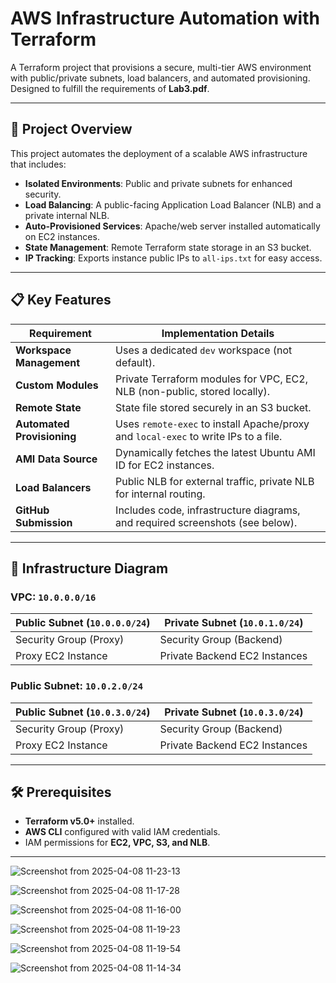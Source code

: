 # AWS Infrastructure Automation with Terraform

A Terraform project that provisions a secure, multi-tier AWS environment with public/private subnets, load balancers, and automated provisioning. Designed to fulfill the requirements of **Lab3.pdf**.

---

## 🚀 Project Overview

This project automates the deployment of a scalable AWS infrastructure that includes:
- **Isolated Environments**: Public and private subnets for enhanced security.
- **Load Balancing**: A public-facing Application Load Balancer (NLB) and a private internal NLB.
- **Auto-Provisioned Services**: Apache/web server installed automatically on EC2 instances.
- **State Management**: Remote Terraform state storage in an S3 bucket.
- **IP Tracking**: Exports instance public IPs to `all-ips.txt` for easy access.

---

## 📋 Key Features

| Requirement                                | Implementation Details                                                                 |
|--------------------------------------------|---------------------------------------------------------------------------------------|
| **Workspace Management**                   | Uses a dedicated `dev` workspace (not default).                                       |
| **Custom Modules**                         | Private Terraform modules for VPC, EC2, NLB (non-public, stored locally).             |
| **Remote State**                           | State file stored securely in an S3 bucket.                                           |
| **Automated Provisioning**                 | Uses `remote-exec` to install Apache/proxy and `local-exec` to write IPs to a file.   |
| **AMI Data Source**                        | Dynamically fetches the latest Ubuntu AMI ID for EC2 instances.                       |
| **Load Balancers**                         | Public NLB for external traffic, private NLB for internal routing.                    |
| **GitHub Submission**                      | Includes code, infrastructure diagrams, and required screenshots (see below).         |

---

## 📐 Infrastructure Diagram

### VPC: `10.0.0.0/16`
| Public Subnet (`10.0.0.0/24`)         | Private Subnet (`10.0.1.0/24`)          |
|---------------------------------------|------------------------------------------|
| Security Group (Proxy)                | Security Group (Backend)                 |
| Proxy EC2 Instance                    | Private Backend EC2 Instances            |

### Public Subnet: `10.0.2.0/24`
| Public Subnet (`10.0.3.0/24`)         | Private Subnet (`10.0.3.0/24`)          |
|---------------------------------------|------------------------------------------|
| Security Group (Proxy)                | Security Group (Backend)                 |
| Proxy EC2 Instance                    | Private Backend EC2 Instances            |

---

## 🛠️ Prerequisites
- **Terraform v5.0+** installed.
- **AWS CLI** configured with valid IAM credentials.
- IAM permissions for **EC2, VPC, S3, and NLB**.
---







![Screenshot from 2025-04-08 11-23-13](https://github.com/user-attachments/assets/7a3341e7-a5f2-44ef-a240-d938aa9b6db6)


![Screenshot from 2025-04-08 11-17-28](https://github.com/user-attachments/assets/88b8b020-14ab-4c8c-892a-79bd6805a039)


![Screenshot from 2025-04-08 11-16-00](https://github.com/user-attachments/assets/ae69cf41-f64a-421a-8bb4-437367aa593c)


![Screenshot from 2025-04-08 11-19-23](https://github.com/user-attachments/assets/3204b4a3-e80a-4a5f-befa-51841401b16b)


![Screenshot from 2025-04-08 11-19-54](https://github.com/user-attachments/assets/6cc41055-11cb-44e8-a5a6-56a16ae2a282)


![Screenshot from 2025-04-08 11-14-34](https://github.com/user-attachments/assets/c20337c2-c3ee-468e-84de-133bdf2c99cb)
